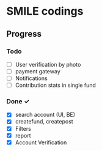 # SMILE codings

## Progress

### Todo

- [ ] User verification by photo
- [ ] payment gateway
- [ ] Notifications
- [ ] Contribution stats in single fund

### Done ✓

- [x] search account (UI, BE)
- [x] createfund, createpost
- [x] Filters
- [x] report
- [x] Account Verification
